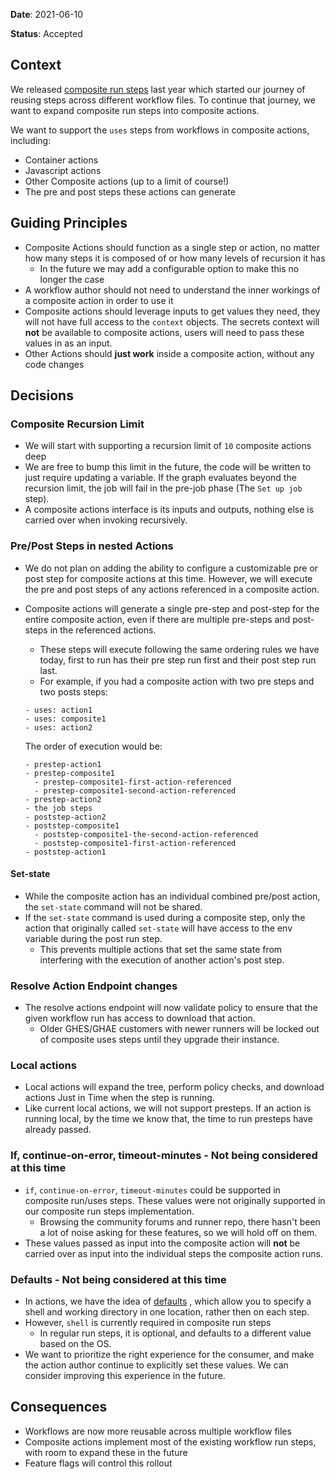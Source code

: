 **Date**: 2021-06-10

**Status**: Accepted

## Context

We released [composite run steps](https://github.com/Water-Melon/runner/pull/554) last year which started our journey of reusing steps across different workflow files. To continue that journey, we want to expand composite run steps into composite actions.

We want to support the `uses` steps from workflows in composite actions, including:
  - Container actions
  - Javascript actions
  - Other Composite actions (up to a limit of course!)
  - The pre and post steps these actions can generate

## Guiding Principles

- Composite Actions should function as a single step or action, no matter how many steps it is composed of or how many levels of recursion it has
  - In the future we may add a configurable option to make this no longer the case
- A workflow author should not need to understand the inner workings of a composite action in order to use it
- Composite actions should leverage inputs to get values they need, they will not have full access to the `context` objects. The secrets context will **not** be available to composite actions, users will need to pass these values in as an input.
- Other Actions should **just work** inside a composite action, without any code changes

## Decisions

### Composite Recursion Limit

- We will start with supporting a recursion limit of `10` composite actions deep
- We are free to bump this limit in the future, the code will be written to just require updating a variable. If the graph evaluates beyond the recursion limit, the job will fail in the pre-job phase (The `Set up job` step).
- A composite actions interface is its inputs and outputs, nothing else is carried over when invoking recursively.

### Pre/Post Steps in nested Actions

- We do not plan on adding the ability to configure a customizable pre or post step for composite actions at this time. However, we will execute the pre and post steps of any actions referenced in a composite action.
- Composite actions will generate a single pre-step and post-step for the entire composite action, even if there are multiple pre-steps and post-steps in the referenced actions.
  - These steps will execute following the same ordering rules we have today, first to run has their pre step run first and their post step run last.
  - For example, if you had a composite action with two pre steps and two posts steps:

  ```
  - uses: action1
  - uses: composite1
  - uses: action2
  ```

  The order of execution would be:

  ```
  - prestep-action1
  - prestep-composite1
    - prestep-composite1-first-action-referenced
    - prestep-composite1-second-action-referenced
  - prestep-action2
  - the job steps
  - poststep-action2
  - poststep-composite1
    - poststep-composite1-the-second-action-referenced
    - poststep-composite1-first-action-referenced
  - poststep-action1
  ```

#### Set-state

- While the composite action has an individual combined pre/post action, the `set-state` command will not be shared.
- If the `set-state` command is used during a composite step, only the action that originally called `set-state` will have access to the env variable during the post run step.
  - This prevents multiple actions that set the same state from interfering with the execution of another action's post step.

### Resolve Action Endpoint changes

- The resolve actions endpoint will now validate policy to ensure that the given workflow run has access to download that action.
  - Older GHES/GHAE customers with newer runners will be locked out of composite uses steps until they upgrade their instance.

### Local actions
- Local actions will expand the tree, perform policy checks, and download actions Just in Time when the step is running.
- Like current local actions, we will not support presteps. If an action is running local, by the time we know that, the time to run presteps have already passed.

### If, continue-on-error, timeout-minutes - Not being considered at this time

- `if`, `continue-on-error`, `timeout-minutes` could be supported in composite run/uses steps. These values were not originally supported in our composite run steps implementation.
  - Browsing the community forums and runner repo, there hasn't been a lot of noise asking for these features, so we will hold off on them.
- These values passed as input into the composite action will **not** be carried over as input into the individual steps the composite action runs.

### Defaults - Not being considered at this time

- In actions, we have the idea of [defaults](https://docs.github.com/en/actions/reference/workflow-syntax-for-github-actions#defaultsrun) , which allow you to specify a shell and working directory in one location, rather then on each step.
- However, `shell` is currently required in composite run steps
  - In regular run steps, it is optional, and defaults to a different value based on the OS.
- We want to prioritize the right experience for the consumer, and make the action author continue to explicitly set these values. We can consider improving this experience in the future.

## Consequences

- Workflows are now more reusable across multiple workflow files
- Composite actions implement most of the existing workflow run steps, with room to expand these in the future
- Feature flags will control this rollout
